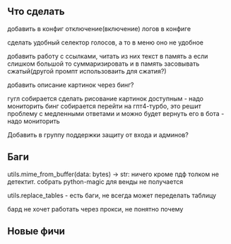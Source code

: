 ## Что сделать


добавить в конфиг отключение(включение) логов в конфиге

сделать удобный селектор голосов, а то в меню оно не удобное

добавить работу с ссылками, читать из них текст в память а если слишком большой то суммаризировать и в память засовывать сжатый(другой промпт использоваить для сжатия?)


добавить описание картинок через бинг?

гугл собирается сделать рисование картинок доступным - надо мониторить
бинг собирается перейти на гпт4-турбо, это решит проблему с медленными ответами и можно будет вернуть его в бота - надо мониторить


Добавить в группу поддержки защиту от входа и админов?



## Баги


utils.mime_from_buffer(data: bytes) -> str:
   ничего кроме пдф толком не детектит. собрать python-magic для венды не получается

utils.replace_tables - есть баги, не всегда может переделать таблицу

бард не хочет работать через прокси, не понятно почему

## Новые фичи


